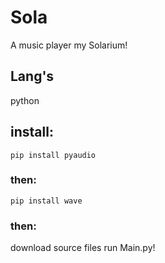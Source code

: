 # Sola
A music player my Solarium!
## Lang's
python
## install:
`pip install pyaudio`
### then:
`pip install wave`
### then:
download source files run Main.py!
